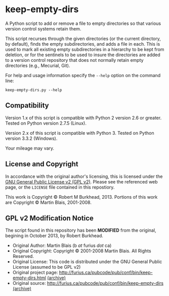 keep-empty-dirs
===============

A Python script to add or remove a file to empty directories so that various version control systems retain them.

This script recurses through the given directories (or the current directory, by default), finds the empty subdirectories, and adds a file in each. This is used to mark all existing empty subdirectories in a hierarchy to be kept from deletion, or for the sentinels to be used to insure the directories are added to a version control repository that does not normally retain empty directories (e.g., Mecurial, Git).

For help and usage information specify the `--help` option on the command line:

    keep-empty-dirs.py --help

Compatibility
-------------

Version 1.x of this script is compatible with Python 2 version 2.6 or greater. Tested on Python version 2.7.5 (Linux).

Version 2.x of this script is compatible with Python 3. Tested on Python version 3.3.2 (Windows).

Your mileage may vary.

License and Copyright
---------------------

In accordance with the original author's licensing, this is licensed under the [GNU General Public License v2 (GPL v2)](http://www.gnu.org/licenses/gpl-2.0.html). Please see the referenced web page, or the `LICENSE` file contained in this repostiory.

This work is Copyright &copy; Robert M Burkhead, 2013.
Portions of this work are Copyright &copy; Martin Blais, 2001-2008.

GPL v2 Modification Notice
--------------------------

The script found in this repository has been **MODIFIED** from the original, begining in October 2013, by Robert Burkhead.

* Original Author: Martin Blais (b _at_ furius _dot_ ca)
* Original Copyright: Copyright &copy; 2001-2008 Martin Blais. All Rights Reserved.
* Original License: This code is distributed under the GNU General Public License (assumed to be GPL v2)
* Original project page: http://furius.ca/pubcode/pub/conf/bin/keep-empty-dirs.html [(archive)](http://www.webcitation.org/6KBQMQ1zr)
* Original source: http://furius.ca/pubcode/pub/conf/bin/keep-empty-dirs [(archive)](http://www.webcitation.org/6KBQWif4g)

